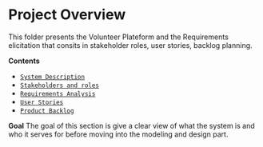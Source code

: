 
# Project Overview 

This folder presents the Volunteer Plateform and the Requirements elicitation that consits in stakeholder roles, user stories, backlog planning.

**Contents**
- [`System Description`](01_system_description.md)
- [`Stakeholders and roles`](02_stakeholders_and_roles.md)
- [`Requirements Analysis`](03_requirements_analysis.md)
- [`User Stories`](04_user_stories.md)
- [`Product Backlog`](05_backlog_planning.md)


**Goal**
The goal of this section is give a clear view of what the system is and who it serves for before moving into the modeling and design part. 